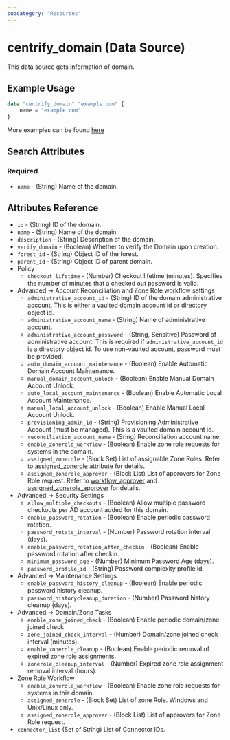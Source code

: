 ```yaml
---
subcategory: "Resources"
---
```


# centrify_domain (Data Source)

This data source gets information of domain.

## Example Usage

```terraform
data "centrify_domain" "example.com" {
    name = "example.com"
}
```

More examples can be found [here](https://github.com/marcozj/terraform-provider-centrifyvault/tree/main/examples/centrify_domain)

## Search Attributes

### Required

- `name` - (String) Name of the domain.

## Attributes Reference

- `id` - (String) ID of the domain.
- `name` - (String) Name of the domain.
- `description` - (String) Description of the domain.
- `verify_domain` - (Boolean) Whether to verify the Domain upon creation.
- `forest_id` - (String) Object ID of the forest.
- `parent_id` - (String) Object ID of parent domain.
- Policy
  - `checkout_lifetime` - (Number) Checkout lifetime (minutes). Specifies the number of minutes that a checked out password is valid.
- Advanced -> Account Reconciliation and Zone Role workflow settings
  - `administrative_account_id` - (String) ID of the domain administrative account. This is either a vaulted domain account id or directory object id.
  - `administrative_account_name` - (String) Name of administrative account.
  - `administrative_account_password` - (String, Sensitive) Password of administrative account. This is required if `administrative_account_id` is a directory object id. To use non-vaulted account, password must be provided.
  - `auto_domain_account_maintenance` - (Boolean) Enable Automatic Domain Account Maintenance.
  - `manual_domain_account_unlock` - (Boolean) Enable Manual Domain Account Unlock.
  - `auto_local_account_maintenance` - (Boolean) Enable Automatic Local Account Maintenance.
  - `manual_local_account_unlock` - (Boolean) Enable Manual Local Account Unlock.
  - `provisioning_admin_id` - (String) Provisioning Administrative Account (must be managed). This is a vaulted domain account id.
  - `reconciliation_account_name` - (Sring) Reconciliation account name.
  - `enable_zonerole_workflow` - (Boolean) Enable zone role requests for systems in the domain.
  - `assigned_zonerole` - (Block Set) List of assignable Zone Roles. Refer to [assigned_zonerole](./attribute_assigned_zonerole.md) attribute for details.
  - `assigned_zonerole_approver` - (Block List) List of approvers for Zone Role request. Refer to [workflow_approver](./attribute_workflow_approver.md) and [assigned_zonerole_approver](./attribute_assigned_zonerole.md) for details.
- Advanced -> Security Settings
  - `allow_multiple_checkouts` - (Boolean) Allow multiple password checkouts per AD account added for this domain.
  - `enable_password_rotation` - (Boolean) Enable periodic password rotation.
  - `password_rotate_interval` - (Number) Password rotation interval (days).
  - `enable_password_rotation_after_checkin` - (Boolean) Enable password rotation after checkin.
  - `minimum_password_age` - (Number) Minimum Password Age (days).
  - `password_profile_id` - (String) Password complexity profile id.
- Advanced -> Maintenance Settings
  - `enable_password_history_cleanup` - (Boolean) Enable periodic password history cleanup.
  - `password_historycleanup_duration` - (Number) Password history cleanup (days).
- Advanced -> Domain/Zone Tasks
  - `enable_zone_joined_check` - (Boolean) Enable periodic domain/zone joined check
  - `zone_joined_check_interval` - (Number) Domain/zone joined check interval (minutes).
  - `enable_zonerole_cleanup` - (Boolean) Enable periodic removal of expired zone role assignments.
  - `zonerole_cleanup_interval` - (Number) Expired zone role assignment removal interval (hours).
- Zone Role Workflow
  - `enable_zonerole_workflow` - (Boolean) Enable zone role requests for systems in this domain.
  - `assigned_zonerole` - (Block Set) List of zone Role. Windows and Unix/Linux only.
  - `assigned_zonerole_approver` - (Block List) List of approvers for Zone Role request.
- `connector_list` (Set of String) List of Connector IDs.
